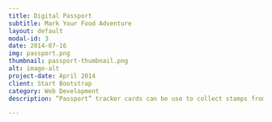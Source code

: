 ```yaml
---
title: Digital Passport
subtitle: Mark Your Food Adventure
layout: default
modal-id: 3
date: 2014-07-16
img: passport.png
thumbnail: passport-thumbnail.png
alt: image-alt
project-date: April 2014
client: Start Bootstrap
category: Web Development
description: “Passport” tracker cards can be use to collect stamps from each restaurants you visit and are available for pick up at any participating Plate of Nations restaurant. Digitize your Passport by registering a valid phone number and entering a stamp code for each restaurant. Collect as many stamps as you can to be entered into raffles for fun prizes!

---
```

